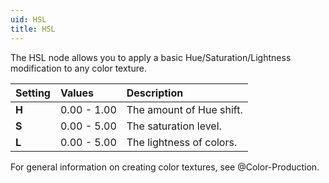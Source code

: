 ```yaml
---
uid: HSL
title: HSL
---
```


The HSL node allows you to apply a basic Hue/Saturation/Lightness modification to any color texture.

| Setting | Values      | Description              |
| :------ | :---------- | :----------------------- |
| **H**   | 0.00 - 1.00 | The amount of Hue shift. |
| **S**   | 0.00 - 5.00 | The saturation level.    |
| **L**   | 0.00 - 5.00 | The lightness of colors. |

For general information on creating color textures, see @Color-Production.
